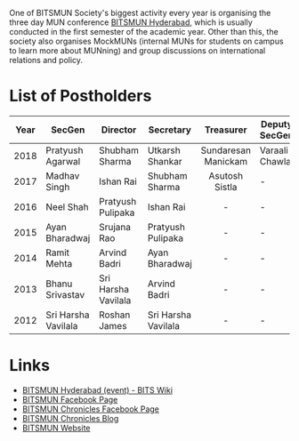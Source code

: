 <!-- TITLE: BITSMUN Society -->
<!-- SUBTITLE: BITSMUN Society is the MUNning society of our campus. -->

One of BITSMUN Society's biggest activity every year is organising the three day MUN conference [BITSMUN Hyderabad](/fests/bitsmun), which is usually conducted in the first semester of the academic year. Other than this, the society also organises MockMUNs (internal MUNs for students on campus to learn more about MUNning) and group discussions on international relations and policy.

# List of Postholders
| Year | SecGen              | Director            | Secretary           |      Treasurer      | Deputy SecGen  |
|------|---------------------|---------------------|---------------------|:-------------------:|----------------|
| 2018 | Pratyush Agarwal    | Shubham Sharma      | Utkarsh Shankar     | Sundaresan Manickam | Varaali Chawla |
| 2017 | Madhav Singh        | Ishan Rai           | Shubham Sharma      | Asutosh Sistla      | -              |
| 2016 | Neel Shah           | Pratyush Pulipaka   | Ishan Rai           | -                   | -              |
| 2015 | Ayan Bharadwaj      | Srujana Rao         | Pratyush Pulipaka   | -                   | -              |
| 2014 | Ramit Mehta         | Arvind Badri        | Ayan Bharadwaj      | -                   | -              |
| 2013 | Bhanu Srivastav     | Sri Harsha Vavilala | Arvind Badri        | -                   | -              |
| 2012 | Sri Harsha Vavilala | Roshan James        | Sri Harsha Vavilala | -                   | -              |
# Links
- [BITSMUN Hyderabad (event) - BITS Wiki](/fests/bitsmun)
- [BITSMUN Facebook Page](https://www.facebook.com/bitsmun.hyd/)
- [BITSMUN Chronicles Facebook Page](https://www.facebook.com/bitsmunhyd15/)
- [BITSMUN Chronicles Blog](https://bitsmunhyd.wordpress.com/2018/05/31/will-the-scars-of-partition-ever-heal/)
- [BITSMUN Website](https://bitsmunhyd.in/)